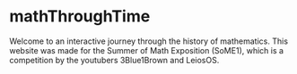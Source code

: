 # mathThroughTime

Welcome to an interactive journey through the history of mathematics. This website was made for the Summer of Math Exposition (SoME1), which is a competition by the youtubers 3Blue1Brown and LeiosOS. 
